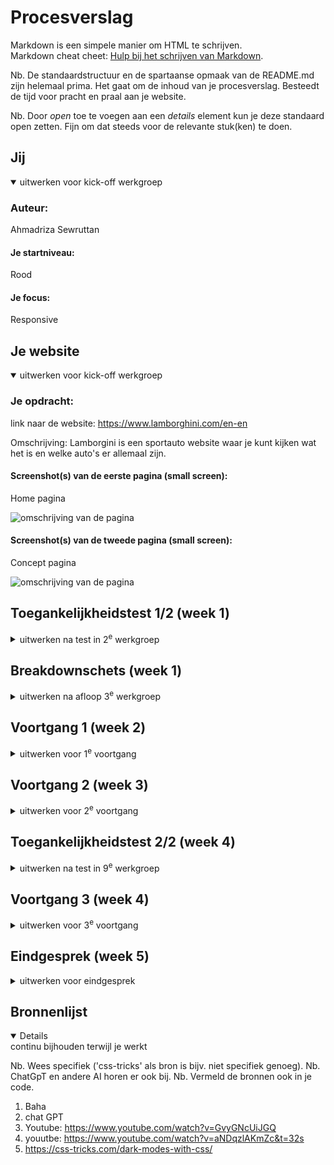 # Procesverslag
Markdown is een simpele manier om HTML te schrijven.  
Markdown cheat cheet: [Hulp bij het schrijven van Markdown](https://github.com/adam-p/markdown-here/wiki/Markdown-Cheatsheet).

Nb. De standaardstructuur en de spartaanse opmaak van de README.md zijn helemaal prima. Het gaat om de inhoud van je procesverslag. Besteedt de tijd voor pracht en praal aan je website.

Nb. Door *open* toe te voegen aan een *details* element kun je deze standaard open zetten. Fijn om dat steeds voor de relevante stuk(ken) te doen.





## Jij

<details open>
  <summary>uitwerken voor kick-off werkgroep</summary>

  ### Auteur:
  Ahmadriza Sewruttan

  #### Je startniveau:
  Rood

  #### Je focus:
Responsive 
</details>





## Je website

<details open>
  <summary>uitwerken voor kick-off werkgroep</summary>

  ### Je opdracht:
  link naar de website: https://www.lamborghini.com/en-en 
  
  Omschrijving: Lamborgini is een sportauto website waar je kunt kijken wat het is en welke auto's er allemaal zijn.

  #### Screenshot(s) van de eerste pagina (small screen): 
  Home pagina 
  
  <img src="readme-images/beyond.png" width="375px" alt="omschrijving van de pagina">


  

  #### Screenshot(s) van de tweede pagina (small screen):
Concept pagina 
 
  <img src="readme-images/www.lamborghini.com_en-en_models_concept.png" width="375px" alt="omschrijving van de pagina">
 
</details>



## Toegankelijkheidstest 1/2 (week 1)

<details>
  <summary>uitwerken na test in 2<sup>e</sup> werkgroep</summary>

  ### Bevindingen
  Lijst met je bevindingen die in de test naar voren kwamen:

  - De linkjes hadden geen unieke namen
  - Er werden veel <div> gebruikt
  - De focus state was nier duidelijk uitgewerkt
  - De headings waren soms niet in goede volgorde geschreven
  - voor list content gebruikten ze niet altijd list items
  - bij sommige img hadden ze geen logische alt text
  - de video kan niet worden pauzeerd
  - video had geen caption
  - Er is geen dark mode beschikbaar
  - bij animaties gebruikten ze geen correcte media query

</details>



## Breakdownschets (week 1)

<details>
  <summary>uitwerken na afloop 3<sup>e</sup> werkgroep</summary>

 Home pagina 
  <img src="readme-images/Homebreakdown.png" width="375px" alt="omschrijving van de pagina">

 concept pagina 
  <img src="readme-images/iPhone 13 & 14 - 3.png" width="375px" alt="omschrijving van de pagina">

</details>





## Voortgang 1 (week 2)

<details>
  <summary>uitwerken voor 1<sup>e</sup> voortgang</summary>

  ### Stand van zaken
  hier dit ging goed & dit was lastig (neem ook screenshots op van delen van je website en code)


  ### Agenda voor meeting
  samen met je groepje opstellen
  Namen:
  
  Merle:

  Ahmadriza: - Ik wil weten hoe je een video/annimatie van de inspector kunt halen. Bij mijn site is dat nog ingewikkeld. 
             - Hoe de li in de nav zo tonen dat op mobiel formaat het verdwijnt in de dropdown menu en bij desktop wel zichrbaar is
              

  Quinten: student 2/Quinten Weimer: Moet een form om mee te zoeken in de header of er buiten?
          - Hoe maak ik dingen klikbaar zonder meer dan 1 html pagina?
          - Hoe spreek ik mijn gewenste images aan? Ze zitten allemaal boven een h3 dus mis kan ik daar wat mee.
          - Marquee, hoe werkt het met screenreader en hoe maak ik drie verschillende berichtjes?

  Niels:  - ik wil weten hoe ik de knoppen beter kan centreren en de specifieke vormgeving aan kan passen
          - weten hoe ik de verschillende afbeeldingen een eigen stijl kan geven op een makkelijke manier hoe kan ik de screenreader goed maken.

  ### Verslag van meeting
  hier na afloop snel de uitkomsten van de meeting vastleggen

tijdens het 1e voortgangsgesprek kon  iedereen zijn/haar vragen stellen en die werd uiteraard behandeld met uitleg. Bij dit gesprek heb ik niet alleen antwoord gekregen van mijn vragen maar ook weer bijgeleerd van de vragen van mijn clubje. 

- Doordat ik het video source niet kon vinden of eigenlijk wel kon vinden maar niet kon gebruiken omdat het beveiligd was mocht ik een alternatief opzoeken en die gebruiken met de <video> tag.
- Als 2e wat ook intressant was, was het gedeelte hoe je in de header (nav) responsive maakt dat naarmate het scherm groter wordt je meer te zien krijgt. Hiervoor kon je 2 functies voor gebruiken: flex en grid. Ook kon je d.m.v. de @media (min/max/ hight) tag erovor zorgen dat het responsive wordt.



</details>





## Voortgang 2 (week 3)

<details>
  <summary>uitwerken voor 2<sup>e</sup> voortgang</summary>

  ### Stand van zaken
  hier dit ging goed & dit was lastig (neem ook screenshots op van delen van je website en code)


  ### Agenda voor meeting
  samen met je groepje opstellen
  Namen:
  
  Merle: - Ik krijg met flexbox en grid mijn ‘li’ niet gecentreerd en op de plek waar ik hem wil, hoe kan ik dit oplossen?
         - Wat is een mooie volgorde om mijn css in te schrijven? Sanne liet zien welke volgorde hij gebruikte, en hoe weet ik precies wat er onder welke categorie valt?

  Ahmadriza: - in m’n 3e section beter grid of flex gebruiken (responsieve)
             - ik wil m’n video automatisch laten afspelen
             - Mijn nav ook zichtbaar houden tijdens scrollen hiervoor position fixed/absolute?
              

  Quinten: - Meer duidelijkheid over het inzetten van flexbox op bepaalde elemente
           - De fonts van sanrio er in krijgen, zijn moeilijk te vinden
           - De form over de hele breedte te laten spannen
           - CSS goed ordenen

  Niels:  - Hoe ik de horizontale box met text die automatisch beweegt maak 
          - Hoe ik de footer apart aanspreek zonder de code al te veel aan te passen. - Wanneer nou button en wanneer een link (precieze verschil) - nth of type mag dat steeds?
  ### Verslag van meeting
- het was beter om felx te gebruiken maar uiteraard kan grid ook. Flex was beter omdat je dan de volgorde makkelijker kan ordenen met de "order"
- De video wilde ik automatisch laten afspelen en Baha had me uitgelegd welke stukje code hij ervoor had gevruikt en wat de code betekende. Uitendelijk kon ik het ook gebruiken.
- met op de header een position fixed met een with van 100% te geven kon ik tijdens het scrollen naar benden nog steeds mijn header zien.

</details>





## Toegankelijkheidstest 2/2 (week 4)

<details>
  <summary>uitwerken na test in 9<sup>e</sup> werkgroep</summary>

  ### Bevindingen
  Lijst met je bevindingen die in de test naar voren kwamen (geef ook aan wat er verbeterd is):

</details>





## Voortgang 3 (week 4)

<details>
  <summary>uitwerken voor 3<sup>e</sup> voortgang</summary>

  ### Stand van zaken
  hier dit ging goed & dit was lastig (neem ook screenshots op van delen van je website en code)


  ### Agenda voor meeting
  samen met je groepje opstellen

  Merle: - Hoe kan ik mijn navigatie laten werken?
         - ⁠Wat is de beste manier om het responsief te maken?
         - ⁠Hoeveel moet je maken met JavaScript? Als je weinig hebt, wordt dat dan meegerekend in het eindcijfer?

  Ahmadriza:  - Hoe mijn video pauzeren (voor toegankelijkheid)
              - Hoe de <p> veranderen als ik op de carrousel van img klik
              

  Quinten:  - Hoe zit het met een kleiner kopje boven een belangrijker kopje, is dit bv een h2 of h3 en welke moet eerst komen (css, html)
            - ⁠Hamburger menu, hoe verander ik het icoon
            - ⁠Moeten de dropdowns in het hamburgermenu werken?
            - ⁠Is het oke om layouts van lijstjes veel te veranderen voor bruikbaarhuid?
            
  Niels:  - Mijn svg iconen vervormen steeds, hoe kan ik het formaat aanpassen want ze zijn beveiligd op de originele website?
          - Hoe link je precies het lettertype in de juiste map, wel gedownload op laptop maar niet in juiste map.
          - Hoe zit het met H2 en H3, de belangrijkste tekst is een hogere h, ook al komt deze later op de website pas?

  ### Verslag van meeting
  hier na afloop snel de uitkomsten van de meeting vastleggen

- Voor het pauzeren en afspelen van mijn video had ik javascript nodig. Na de uitleg van Sanne was het duidelijk geworden hoe je de elementen moet manipuleren in JS en hoe je d.m.v. een if state ment de button kan bedienen.
- Om ervoor te zorgen dat als je op de link klikt en je wilt dat teskt veranderd had je hiervoor ook JS nodig. dit deed je eerst door een class aan te mkaen die de <p>, <a> en de <h3> manipuleeert. Vervolgens maak je variabele aan met de funtie "oncklclick" dxat evoor zorgt als je erop klikt dat de tekst veranderd. Als laastste moest er nog een functie aangemaakt worden dat als je op de a klikt dat dan d.m.v. ".textcontent" de tekst verschijnt die er moet staan.

</details>





## Eindgesprek (week 5)

<details>
  <summary>uitwerken voor eindgesprek</summary>

  ### Je uitkomst - karakteristiek screenshots:
  <img src="readme-images/homepage.html.png" width="375px" alt="uitomst opdracht 1"><br>

  <img src="readme-images/ConceptPage.html.png" width="375px" alt="uitomst opdracht 2">


  ### Dit ging goed/Heb ik geleerd: 
  - Ik heb het zo goed mogelijk responsive gemaakt
  - Heb een paar dingen verbeterd zoals de toegankelijkheid bijv. hoe je met html css en js een video kan laten pauzeren
  - Ik heb een dark mode toegevoegd als je bijv. op je mac de instellingen zet voor dark mode dat dan het ook automtisch verschijnt op de site
  - Heb geleerd hoe je met de custom properties werkt en hoe je ze kunt gebruiken
  - Flex box en grid mee geoefend en toegepast
  - Gespeeld met positionering (fixed, relative, absolute)
  - De code zo aangepast dat de screenreader ook in volgorde gaat voorlezen
  - De code zzo aangeopast dat de screenreader zinvolle woorden uitspreekt


  


  ### Dit was lastig/Is niet gelukt:
  - De a:visited state ik had het gebruikt maar dan was alles opeens een kleur geworden zonder ik erop had geklikt
  - Flexbox in de footer kwam ik er half uit en half niet daar moest ik me meer nog op focussen

  
</details>





## Bronnenlijst

<details open>
  <summary>continu bijhouden terwijl je werkt</summary>

  Nb. Wees specifiek ('css-tricks' als bron is bijv. niet specifiek genoeg). 
  Nb. ChatGpT en andere AI horen er ook bij.
  Nb. Vermeld de bronnen ook in je code.

  1. Baha
  2. chat GPT
  3. Youtube: https://www.youtube.com/watch?v=GvyGNcUiJGQ
  4. youutbe: https://www.youtube.com/watch?v=aNDqzlAKmZc&t=32s
  5. https://css-tricks.com/dark-modes-with-css/ 


</details>

